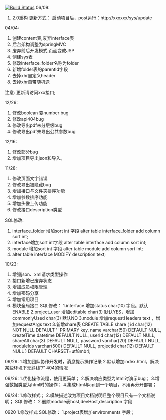 [![Build Status](https://travis-ci.org/Jsonlu/api.svg?branch=master)](https://travis-ci.org/Jsonlu/api)
06/09:
1. 2.0重构
更新方式：
启动项目后，post运行：http://xxxxxx/sys/update


04/04:
1. 创建content表,废弃interface表
2. 后台架构调整为springMVC
3. 废弃前后开发模式,页面变成JSP
4. 创建sys表
5. 修改interface_folder名称为folder
6. 新增folder表的parentId字段
7. 去掉xhr自定义header
8. 去掉xhr自带随机送


注意:
更新请访问xxx接口;





12/26:
1. 修改boolean 变number bug
2. 修改api404bug
3. 修改导出pdf未分层级bug
4. 修改导出pdf未导出公共参数bug


12/16:
1. 修改部分bug
2. 增加项目导出json和导入。

11/28:
1. 修改页面文字错误
2. 修改导出被隐藏bug
3. 增加接口与文件夹排序功能
4. 增加参数排序功能
5. 增加头像上传功能
5. 修改接口description类型

SQL修改:
1. interface_folder 增加sort int 字段 alter table interface_folder add column sort int;
2. interface增加sort int字段 alter table interface add column sort int;
3. module 增加sort int 字段  alter table module add column sort int;
4. alter table interface MODIFY description text;


10/23:
1. 增强json、xml请求类型操作
2. 接口新增已废弃状态
3. 增加成员权限管理
4. 增加密码分享
5. 增加常用项目
6. 模块全局接口
SQL修改：
1.interface 增加status char(10) 字段。默认ENABLE
2.project_user 增加editable char(3) 默认YES，增加commonlyUsed char(3) 默认NO
3.module 增加requestHeaders text ，增加requestArgs text
3.新增share表
	CREATE TABLE share (
	  id char(12) NOT NULL DEFAULT '' PRIMARY key,
	  name varchar(50) DEFAULT NULL,
	  createTime datetime DEFAULT NULL,
	  userId char(12) DEFAULT NULL,
	  shareAll char(3) DEFAULT NULL,
	  password varchar(20) DEFAULT NULL,
	  moduleIds varchar(500) DEFAULT NULL,
	  projectId char(12) DEFAULT NULL
	) DEFAULT CHARSET=utf8mb4;

09/29:
1.增加团队协作开发时，消息提示操作记录
2.默认增加index.html，解决某些环境下无斜线“/” 404的情况

09/26:
1.优化操作流程，使用更简单；
2.解决响应类型为html时演示bug；
3.增强数据类型为html时的操作；
4.集成html与api到一个项目，不用再分开部署；

09/24:
1.修改样式；
2.模块描述改为项目文档说明且整个项目只有一个文档说明；
SQL修改：
2.删除module表host,devHost,description 字段

0920
1.修改样式
SQL修改：
1.project表增加environments 字段；


